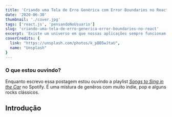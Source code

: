 ```yaml
---
title: 'Criando uma Tela de Erro Genérica com Error Boundaries no ReactJS'
date: '2020-06-30'
thumbnail: './cover.jpg'
tags: ['react.js', 'pensandoNoUsuario']
slug: 'criando-uma-tela-de-erro-generica-error-boundaries-no-react'
excerpt: 'Existe um universo em que nossas aplicações sempre funcionam como esperado e o usuário nunca se depara com uma tela com textos vermelhos¹, mas esse não é o caso do universo em que vivemos.'
coverCredits: {
  link: "https://unsplash.com/photos/k_pBB5wJtaU",
  name: "Unsplash"
}
---
```


<!-- TODO make section catch less attention from the user -->
### O que estou ouvindo?
Enquanto escrevo essa postagem estou ouvindo a playlist _[Songs to Sing in the Car](https://open.spotify.com/playlist/37i9dQZF1DWWMOmoXKqHTD?si=XnUMpT22SGeyTgzxT7rF3A)_ no Spotify. É uma mistura de genêros com muito indie, pop e alguns rocks clássicos.

## Introdução
